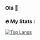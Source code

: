 ### Olá 👋

### :fire: My Stats :

[![Top Langs](https://github-readme-stats.vercel.app/api/top-langs/?username=Arthur99Silva&layout=compact&theme=vision-friendly-dark)](https://github.com/anuraghazra/github-readme-stats)
